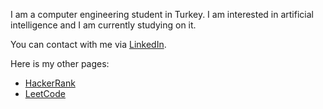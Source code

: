 I am a computer engineering student in Turkey. I am interested in artificial intelligence and I am currently studying on it.

You can contact with me via [LinkedIn](https://www.linkedin.com/in/ahmet-burak-bi%C3%A7er-0338181b2/).

Here is my other pages:
- [HackerRank](https://www.hackerrank.com/ahmetburakbicer)
- [LeetCode](https://leetcode.com/ahmetburakbicer/)
